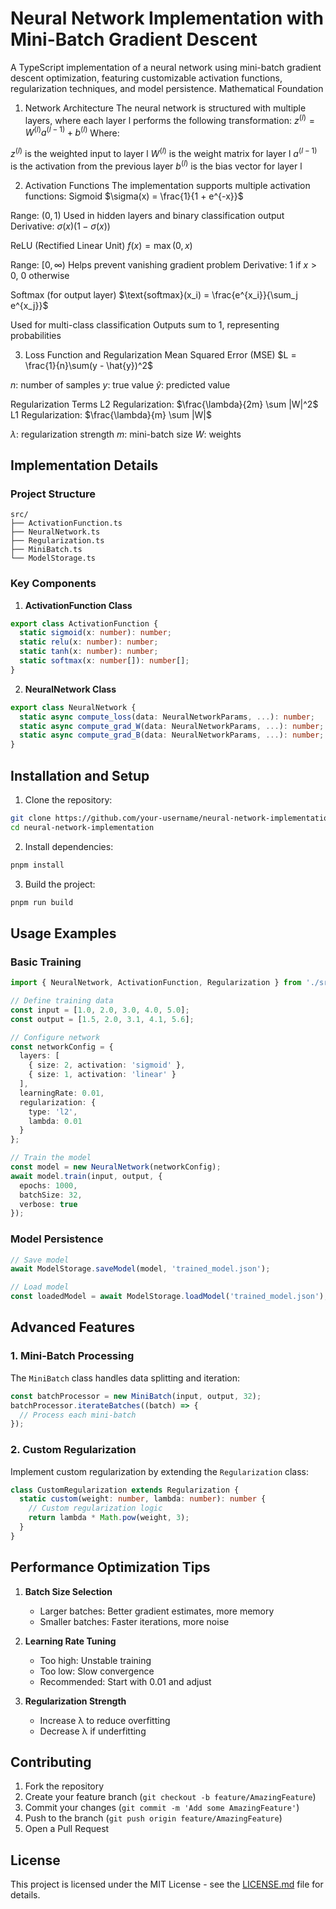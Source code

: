 # Neural Network Implementation with Mini-Batch Gradient Descent
A TypeScript implementation of a neural network using mini-batch gradient descent optimization, featuring customizable activation functions, regularization techniques, and model persistence.
Mathematical Foundation
1. Network Architecture
The neural network is structured with multiple layers, where each layer l performs the following transformation:
$z^{(l)} = W^{(l)}a^{(l-1)} + b^{(l)}$
Where:

$z^{(l)}$ is the weighted input to layer l
$W^{(l)}$ is the weight matrix for layer l
$a^{(l-1)}$ is the activation from the previous layer
$b^{(l)}$ is the bias vector for layer l

2. Activation Functions
The implementation supports multiple activation functions:
Sigmoid
$\sigma(x) = \frac{1}{1 + e^{-x}}$

Range: $(0,1)$
Used in hidden layers and binary classification output
Derivative: $\sigma(x)(1 - \sigma(x))$

ReLU (Rectified Linear Unit)
$f(x) = \max(0,x)$

Range: $[0,\infty)$
Helps prevent vanishing gradient problem
Derivative: $1$ if $x > 0$, $0$ otherwise

Softmax (for output layer)
$\text{softmax}(x_i) = \frac{e^{x_i}}{\sum_j e^{x_j}}$

Used for multi-class classification
Outputs sum to 1, representing probabilities

3. Loss Function and Regularization
Mean Squared Error (MSE)
$L = \frac{1}{n}\sum(y - \hat{y})^2$

$n$: number of samples
$y$: true value
$\hat{y}$: predicted value

Regularization Terms
L2 Regularization: $\frac{\lambda}{2m} \sum |W|^2$
L1 Regularization: $\frac{\lambda}{m} \sum |W|$

$\lambda$: regularization strength
$m$: mini-batch size
$W$: weights

## Implementation Details

### Project Structure
```
src/
├── ActivationFunction.ts
├── NeuralNetwork.ts
├── Regularization.ts
├── MiniBatch.ts
└── ModelStorage.ts
```

### Key Components

1. **ActivationFunction Class**
```typescript
export class ActivationFunction {
  static sigmoid(x: number): number;
  static relu(x: number): number;
  static tanh(x: number): number;
  static softmax(x: number[]): number[];
}
```

2. **NeuralNetwork Class**
```typescript
export class NeuralNetwork {
  static async compute_loss(data: NeuralNetworkParams, ...): number;
  static async compute_grad_W(data: NeuralNetworkParams, ...): number;
  static async compute_grad_B(data: NeuralNetworkParams, ...): number;
}
```

## Installation and Setup

1. Clone the repository:
```bash
git clone https://github.com/your-username/neural-network-implementation.git
cd neural-network-implementation
```

2. Install dependencies:
```bash
pnpm install
```

3. Build the project:
```bash
pnpm run build
```

## Usage Examples

### Basic Training

```typescript
import { NeuralNetwork, ActivationFunction, Regularization } from './src';

// Define training data
const input = [1.0, 2.0, 3.0, 4.0, 5.0];
const output = [1.5, 2.0, 3.1, 4.1, 5.6];

// Configure network
const networkConfig = {
  layers: [
    { size: 2, activation: 'sigmoid' },
    { size: 1, activation: 'linear' }
  ],
  learningRate: 0.01,
  regularization: {
    type: 'l2',
    lambda: 0.01
  }
};

// Train the model
const model = new NeuralNetwork(networkConfig);
await model.train(input, output, {
  epochs: 1000,
  batchSize: 32,
  verbose: true
});
```

### Model Persistence

```typescript
// Save model
await ModelStorage.saveModel(model, 'trained_model.json');

// Load model
const loadedModel = await ModelStorage.loadModel('trained_model.json');
```

## Advanced Features

### 1. Mini-Batch Processing
The `MiniBatch` class handles data splitting and iteration:

```typescript
const batchProcessor = new MiniBatch(input, output, 32);
batchProcessor.iterateBatches((batch) => {
  // Process each mini-batch
});
```

### 2. Custom Regularization
Implement custom regularization by extending the `Regularization` class:

```typescript
class CustomRegularization extends Regularization {
  static custom(weight: number, lambda: number): number {
    // Custom regularization logic
    return lambda * Math.pow(weight, 3);
  }
}
```

## Performance Optimization Tips

1. **Batch Size Selection**
   - Larger batches: Better gradient estimates, more memory
   - Smaller batches: Faster iterations, more noise

2. **Learning Rate Tuning**
   - Too high: Unstable training
   - Too low: Slow convergence
   - Recommended: Start with 0.01 and adjust

3. **Regularization Strength**
   - Increase λ to reduce overfitting
   - Decrease λ if underfitting

## Contributing

1. Fork the repository
2. Create your feature branch (`git checkout -b feature/AmazingFeature`)
3. Commit your changes (`git commit -m 'Add some AmazingFeature'`)
4. Push to the branch (`git push origin feature/AmazingFeature`)
5. Open a Pull Request

## License

This project is licensed under the MIT License - see the [LICENSE.md](LICENSE.md) file for details.
